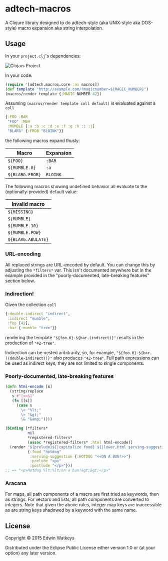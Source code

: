 # adtech-macros

A Clojure library designed to do adtech-style (aka UNIX-style aka
DOS-style) macro expansion aka string interpolation.

## Usage

In your `project.clj`'s dependencies:

![Clojars Project](http://clojars.org/thunknyc/adtech-macros/latest-version.svg)

In your code:

```clojure
(require '[adtech.macros.core :as macros])
(def template "http://example.com/?magicnumber=${MAGIC_NUMBER}")
(macros/render template {:MAGIC_NUMBER 42})
```

Assuming `(macros/render template coll default)` is evaluated against a `coll`

```clojure
{:FOO :BAR
 "FOO" :MEH
 :MUMBLE [:a :b :c :d :e :f :g :h :i :j]
 "BLARG" {:FROB "BLOINK"}}
```

the following macros expand thusly:

| Macro | Expansion |
| ----- | --------- |
| `${FOO}` | `:BAR` |
| `${MUMBLE.0}` | `:a` |
| `${BLARG.FROB}` | `BLOINK` |

The following macros showing undefined behavior all evaluate to the
(optionally-provided) default value:

| Invalid macro |
| ------------- |
| `${MISSING}` |
| `${MUMBLE}` |
| `${MUMBLE.10}` |
| `${MUMBLE.POW}` |
| `${BLARG.ABULATE}` |

### URL-encoding

All replaced strings are URL-encoded by default. You can change this
by adjusting the `*filters*` var. This isn't documented anywhere but
in the example provided in the "poorly-documented, late-breaking
features" section below.

### Indirection!

Given the collection `coll`

```clojure
{:double-indirect "indirect",
 :indirect "mumble",
 :foo [42],
 :bar {:mumble "tree"}}
 ```

rendering the template `"${foo.0}-${bar.(indirect)}"` results in the
production of `"42-tree"`.

Indirection can be nested aribitrarily, so, for example,
`"${foo.0}-${bar.((double-indirect))}"` also produces
`"42-tree"`. Full path expressions can be used as indirect keys; they
are not limited to single components.

### Poorly-documented, late-breaking features

```clojure
(defn html-encode [s]
  (string/replace
   s #"[<>&]"
   (fn [[s]]
     (case s
       \< "%lt;"
       \> "&gt;"
       \& "&amp;"))))

(binding [*filters*
          nil
          *registered-filters*
          (assoc *registered-filters* :html html-encode)]
  (render "${prelude}${|capitalize food} ${|lower,html serving-suggestion.(|upper food)}${postlude}"
          {:food "hotdog"
           :serving-suggestion {:HOTDOG "<<ON A BUN!>>"}
           :prelude "<p>"
           :postlude "</p>"}))
;; => "<p>Hotdog %lt;%lt;on a bun!&gt;&gt;</p>"
```

### Aracana

For maps, all path components of a macro are first tried as keywords,
then as strings. For vectors and lists, all path components are
converted to integers. Note that given the above rules, integer map
keys are inaccessible as are string keys shadowed by a keyword with
the same name.

## License

Copyright © 2015 Edwin Watkeys

Distributed under the Eclipse Public License either version 1.0 or (at
your option) any later version.
